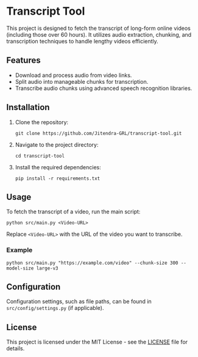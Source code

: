 # Transcript Tool

This project is designed to fetch the transcript of long-form online videos (including those over 60 hours). It utilizes audio extraction, chunking, and transcription techniques to handle lengthy videos efficiently.

## Features

- Download and process audio from video links.
- Split audio into manageable chunks for transcription.
- Transcribe audio chunks using advanced speech recognition libraries.

## Installation

1. Clone the repository:
   ```
   git clone https://github.com/Jitendra-GRL/transcript-tool.git
   ```

2. Navigate to the project directory:
   ```
   cd transcript-tool
   ```

3. Install the required dependencies:
   ```
   pip install -r requirements.txt
   ```

## Usage

To fetch the transcript of a video, run the main script:

```
python src/main.py <Video-URL>
```

Replace `<Video-URL>` with the URL of the video you want to transcribe.

### Example

```
python src/main.py "https://example.com/video" --chunk-size 300 --model-size large-v3
```

## Configuration

Configuration settings, such as file paths, can be found in `src/config/settings.py` (if applicable).

## License

This project is licensed under the MIT License - see the [LICENSE](LICENSE) file for details.